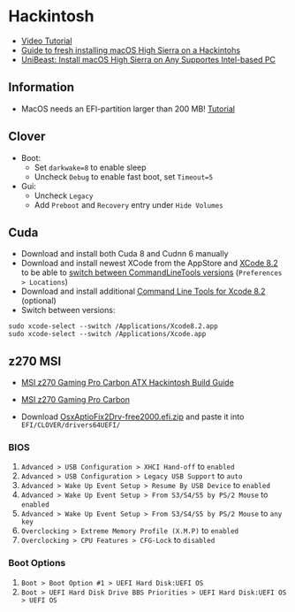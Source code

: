 # Hackintosh

* [Video Tutorial](https://www.youtube.com/watch?v=12BvDIMAy6Y&feature=youtu.be)
* [Guide to fresh installing macOS High Sierra on a Hackintohs](http://hackintosher.com/guides/high-sierra-install-full-guide/)
* [UniBeast: Install macOS High Sierra on Any Supportes Intel-based PC](https://www.tonymacx86.com/threads/unibeast-install-macos-high-sierra-on-any-supported-intel-based-pc.235474/)

## Information

* MacOS needs an EFI-partition larger than 200 MB! [Tutorial](https://apple.stackexchange.com/questions/57597/how-to-fix-broken-efi-partition)

## Clover

* Boot:
   * Set `darkwake=8` to enable sleep
   * Uncheck `Debug` to enable fast boot, set `Timeout=5`
* Gui:
   * Uncheck `Legacy`
   * Add `Preboot` and `Recovery` entry under `Hide Volumes`

## Cuda

* Download and install both Cuda 8 and Cudnn 6 manually
* Download and install newest XCode from the AppStore and [XCode 8.2](https://developer.apple.com/download/more) to be able to [switch between CommandLineTools versions](https://stackoverflow.com/questions/47898851/how-to-install-nvidia-cudnn-v7-for-cuda-9-1-for-tensorflow-on-os-x-high-sierra-1) (`Preferences > Locations`)
* Download and install additional [Command Line Tools for Xcode 8.2](https://developer.apple.com/download/more) (optional)
* Switch between versions:

```
sudo xcode-select --switch /Applications/Xcode8.2.app
sudo xcode-select --switch /Applications/Xcode.app
```

## z270 MSI

* [MSI z270 Gaming Pro Carbon ATX Hackintosh Build Guide](http://hackintosher.com/builds/msi-z270-gaming-pro-carbon-atx-hackintosh-build-guide/)
* [MSI z270 Gaming Pro Carbon](https://www.tonymacx86.com/threads/success-msi-z270-gaming-pro-carbon-intel-core-i7-7700k-corsair-rgb-16gb-ram-geforce-gtx-1080.228994/)

* Download [OsxAptioFix2Drv-free2000.efi.zip](http://hackintosher.com/wp-content/uploads/2017/07/OsxAptioFix2Drv-free2000.efi_.zip) and paste it into `EFI/CLOVER/drivers64UEFI/`

### BIOS

1. `Advanced > USB Configuration > XHCI Hand-off` to `enabled`
1. `Advanced > USB Configuration > Legacy USB Support` to `auto`
1. `Advanced > Wake Up Event Setup > Resume By USB Device` to `enabled`
1. `Advanced > Wake Up Event Setup > From S3/S4/S5 by PS/2 Mouse` to `enabled`
1. `Advanced > Wake Up Event Setup > From S3/S4/S5 by PS/2 Mouse` to `any key`
1. `Overclocking > Extreme Memory Profile (X.M.P)` to `enabled`
1. `Overclocking > CPU Features > CFG-Lock` to `disabled`

### Boot Options

1. `Boot > Boot Option #1 > UEFI Hard Disk:UEFI OS`
1. `Boot > UEFI Hard Disk Drive BBS Priorities > UEFI Hard Disk:UEFI OS > UEFI OS`

